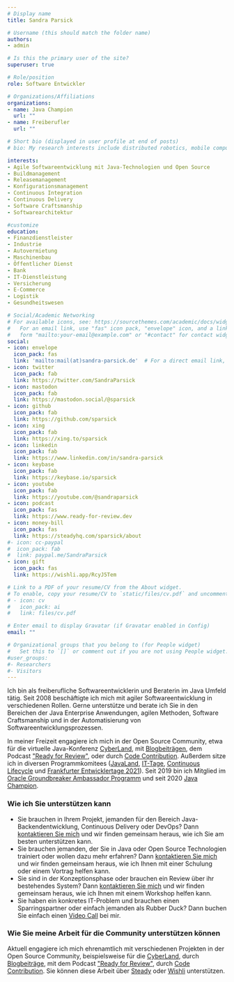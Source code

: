 ```yaml
---
# Display name
title: Sandra Parsick

# Username (this should match the folder name)
authors:
- admin

# Is this the primary user of the site?
superuser: true

# Role/position
role: Software Entwickler

# Organizations/Affiliations
organizations:
- name: Java Champion
  url: ""
- name: Freiberufler
  url: ""

# Short bio (displayed in user profile at end of posts)
# bio: My research interests include distributed robotics, mobile computing and programmable matter.

interests:
- Agile Softwareentwicklung mit Java-Technologien und Open Source
- Buildmanagement
- Releasemanagement
- Konfigurationsmanagement
- Continuous Integration
- Continuous Delivery
- Software Craftsmanship
- Softwarearchitektur

#customize
education:
- Finanzdienstleister
- Industrie
- Autovermietung
- Maschinenbau
- Öffentlicher Dienst
- Bank
- IT-Dienstleistung
- Versicherung
- E-Commerce
- Logistik
- Gesundheitswesen

# Social/Academic Networking
# For available icons, see: https://sourcethemes.com/academic/docs/widgets/#icons
#   For an email link, use "fas" icon pack, "envelope" icon, and a link in the
#   form "mailto:your-email@example.com" or "#contact" for contact widget.
social:
- icon: envelope
  icon_pack: fas
  link: 'mailto:mail(at)sandra-parsick.de'  # For a direct email link, use "mailto:test@example.org".
- icon: twitter
  icon_pack: fab
  link: https://twitter.com/SandraParsick
- icon: mastodon
  icon_pack: fab
  link: https://mastodon.social/@sparsick
- icon: github
  icon_pack: fab
  link: https://github.com/sparsick
- icon: xing
  icon_pack: fab
  link: https://xing.to/sparsick
- icon: linkedin
  icon_pack: fab
  link: https://www.linkedin.com/in/sandra-parsick
- icon: keybase
  icon_pack: fab
  link: https://keybase.io/sparsick
- icon: youtube
  icon_pack: fab
  link: https://youtube.com/@sandraparsick
- icon: podcast
  icon_pack: fas
  link: https://www.ready-for-review.dev
- icon: money-bill
  icon_pack: fas
  link: https://steadyhq.com/sparsick/about
#- icon: cc-paypal
#  icon_pack: fab
#  link: paypal.me/SandraParsick
- icon: gift
  icon_pack: fas
  link: https://wishli.app/RcyJ5Tem

# Link to a PDF of your resume/CV from the About widget.
# To enable, copy your resume/CV to `static/files/cv.pdf` and uncomment the lines below.  
# - icon: cv
#   icon_pack: ai
#   link: files/cv.pdf

# Enter email to display Gravatar (if Gravatar enabled in Config)
email: ""

# Organizational groups that you belong to (for People widget)
#   Set this to `[]` or comment out if you are not using People widget.  
#user_groups:
#- Researchers
#- Visitors
---
```


Ich bin als freiberufliche Softwareentwicklerin und Beraterin im Java Umfeld tätig. Seit 2008 beschäftigte ich mich mit agiler Softwareentwicklung in verschiedenen Rollen. Gerne unterstütze und berate ich Sie in den Bereichen der Java Enterprise Anwendungen, agilen Methoden, Software Craftsmanship und in der Automatisierung von Softwareentwicklungsprozessen.

In meiner Freizeit engagiere ich mich in der Open Source Community, etwa für die virtuelle Java-Konferenz [CyberLand](https://cyberland.ijug.eu/), mit [Blogbeiträgen](https://blog.sandra-parsick.de), dem Podcast ["Ready for Review"](https://www.ready-for-review.dev), oder durch [Code Contribution](https://www.github.com/sparsick). Außerdem sitze ich in diversen Programmkomitees ([JavaLand](https://www.javaland.eu/de/team/), [IT-Tage](https://www.ittage.informatik-aktuell.de/konferenz/kuratorium.html), [Continuous Lifecycle](https://www.continuouslifecycle.de/programmbeirat.php?source=0) und [Frankfurter Entwicklertage 2021](https://entwicklertag.de/frankfurt/2021/unser-programmkomitee-2021)). Seit 2019 bin ich Mitglied im [Oracle Groundbreaker Ambassador Programm](https://apex.oracle.com/pls/apex/aces/d/Sandra.Parsick) und seit 2020 [Java Champion](https://apex.oracle.com/pls/apex/aces/d/Sandra.Parsick).

### Wie ich Sie unterstützen kann
- Sie brauchen in Ihrem Projekt, jemanden für den Bereich Java-Backendentwicklung, Continuous Delivery oder DevOps? Dann [kontaktieren Sie mich](/#contact) und wir finden gemeinsam heraus, wie ich Sie am besten unterstützen kann.
- Sie brauchen jemanden, der Sie in Java oder Open Source Technologien trainiert oder wollen dazu mehr erfahren? Dann [kontaktieren Sie mich](/#contact) und wir finden gemeinsam heraus, wie ich Ihnen mit einer Schulung oder einem Vortrag helfen kann.
- Sie sind in der Konzeptionsphase oder brauchen ein Review über ihr bestehendes System? Dann [kontaktieren  Sie mich](/#contact) und wir finden gemeinsam heraus, wie ich Ihnen mit einem Workshop helfen kann.
- Sie haben ein konkretes IT-Problem und brauchen einen Sparringspartner oder einfach jemanden als Rubber Duck? Dann buchen Sie einfach einen [Video Call](/rubberduck) bei mir.


### Wie Sie meine Arbeit für die Community unterstützen können

Aktuell engagiere ich mich ehrenamtlich mit verschiedenen Projekten in der Open Source Community, beispielsweise für die [CyberLand](https://cyberland.ijug.eu/), durch [Blogbeiträge](https://blog.sandra-parsick.de), mit dem Podcast ["Ready for Review"](https://www.ready-for-review.dev), durch [Code Contribution](https://www.github.com/sparsick).
Sie können diese Arbeit über [Steady](https://steadyhq.com/sparsick/about) oder [Wishli](https://wishli.app/RcyJ5Tem) unterstützen.
